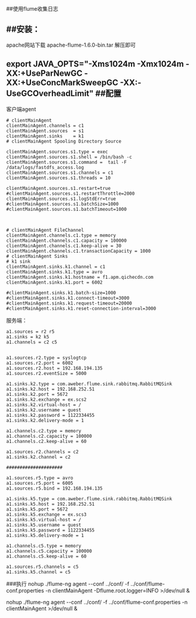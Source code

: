 ##使用flume收集日志

##安装：
---
apache网站下载 
apache-flume-1.6.0-bin.tar 解压即可

export JAVA_OPTS="-Xms1024m -Xmx1024m -XX:+UseParNewGC -XX:+UseConcMarkSweepGC -XX:-UseGCOverheadLimit"
##配置
---
客户端agent

```
# clientMainAgent
clientMainAgent.channels = c1
clientMainAgent.sources  = s1
clientMainAgent.sinks    = k1
# clientMainAgent Spooling Directory Source

clientMainAgent.sources.s1.type = exec
clientMainAgent.sources.s1.shell = /bin/bash -c
clientMainAgent.sources.s1.command =  tail -F  /data/logs/fastdfs_access.log
clientMainAgent.sources.s1.channels = c1
clientMainAgent.sources.s1.threads = 10

clientMainAgent.sources.s1.restart=true
#clientMainAgent.sources.s1.restartThrottle=2000
clientMainAgent.sources.s1.logStdErr=true
#clientMainAgent.sources.s1.batchSize=1000
#clientMainAgent.sources.s1.batchTimeout=1000



# clientMainAgent FileChannel
clientMainAgent.channels.c1.type = memory
clientMainAgent.channels.c1.capacity = 100000
clientMainAgent.channels.c1.keep-alive = 30
clientMainAgent.channels.c1.transactionCapacity = 1000
# clientMainAgent Sinks
# k1 sink
clientMainAgent.sinks.k1.channel = c1
clientMainAgent.sinks.k1.type = avro
clientMainAgent.sinks.k1.hostname = f1.apm.qichecdn.com
clientMainAgent.sinks.k1.port = 6002

#clientMainAgent.sinks.k1.batch-size=1000
#clientMainAgent.sinks.k1.connect-timeout=3000
#clientMainAgent.sinks.k1.request-timeout=20000
#clientMainAgent.sinks.k1.reset-connection-interval=3000
```

服务端：

```
a1.sources = r2 r5 a1.sinks = k2 k5 a1.channels = c2 c5a1.sources.r2.type = syslogtcpa1.sources.r2.port = 6002a1.sources.r2.host = 192.168.194.135a1.sources.r2.eventSize = 5000a1.sinks.k2.type = com.aweber.flume.sink.rabbitmq.RabbitMQSinka1.sinks.k2.host = 192.168.252.51a1.sinks.k2.port = 5672a1.sinks.k2.exchange = ex.scs2a1.sinks.k2.virtual-host = /a1.sinks.k2.username = guesta1.sinks.k2.password = 1122334455a1.sinks.k2.delivery-mode = 1a1.channels.c2.type = memorya1.channels.c2.capacity = 100000a1.channels.c2.keep-alive = 60a1.sources.r2.channels = c2a1.sinks.k2.channel = c2#####################a1.sources.r5.type = avroa1.sources.r5.port = 6005a1.sources.r5.bind = 192.168.194.135a1.sinks.k5.type = com.aweber.flume.sink.rabbitmq.RabbitMQSinka1.sinks.k5.host = 192.168.252.51a1.sinks.k5.port = 5672a1.sinks.k5.exchange = ex.scs3a1.sinks.k5.virtual-host = /a1.sinks.k5.username = guesta1.sinks.k5.password = 1122334455a1.sinks.k5.delivery-mode = 1a1.channels.c5.type = memorya1.channels.c5.capacity = 100000a1.channels.c5.keep-alive = 60a1.sources.r5.channels = c5a1.sinks.k5.channel = c5
```

###执行
nohup ./flume-ng agent --conf ../conf/   -f  ../conf/flume-conf.properties   -n clientMainAgent  -Dflume.root.logger=INFO   >/dev/null &

nohup ./flume-ng agent --conf ../conf/ -f ../conf/flume-conf.properties -n clientMainAgent  >/dev/null &


